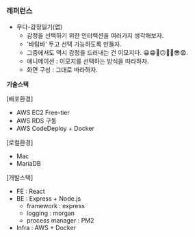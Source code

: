 ### 레퍼런스

- 무다-감정일기(앱)
  - 감정을 선택하기 위한 인터랙션을 여러가지 생각해보자.
  - '바텀바' 두고 선택 가능하도록 만들자.
  - 그중에서도 역시 감정을 드러내는 건 이모지다. 😀😁🥲😕🤩🥰😎😨.
  - 애니메이션 : 이모지를 선택하는 방식을 따라하자.
  - 화면 구성 : 그대로 따라하자.


**기술스택**

[배포환경]

- AWS EC2 Free-tier
- AWS RDS 구동
- AWS CodeDeploy + Docker

[로컬환경]

- Mac
- MariaDB

[개발스택]

- FE : React
- BE : Express + Node.js
  - framework : express
  - logging : morgan
  - process manager : PM2
- Infra : AWS + Docker

